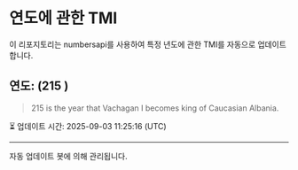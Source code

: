 
# 연도에 관한 TMI

이 리포지토리는 numbersapi를 사용하여 특정 년도에 관한 TMI를 자동으로 업데이트합니다.

## 연도: (215 )
> 215 is the year that Vachagan I becomes king of Caucasian Albania.

⏳ 업데이트 시간: 2025-09-03 11:25:16 (UTC)

---
자동 업데이트 봇에 의해 관리됩니다.
